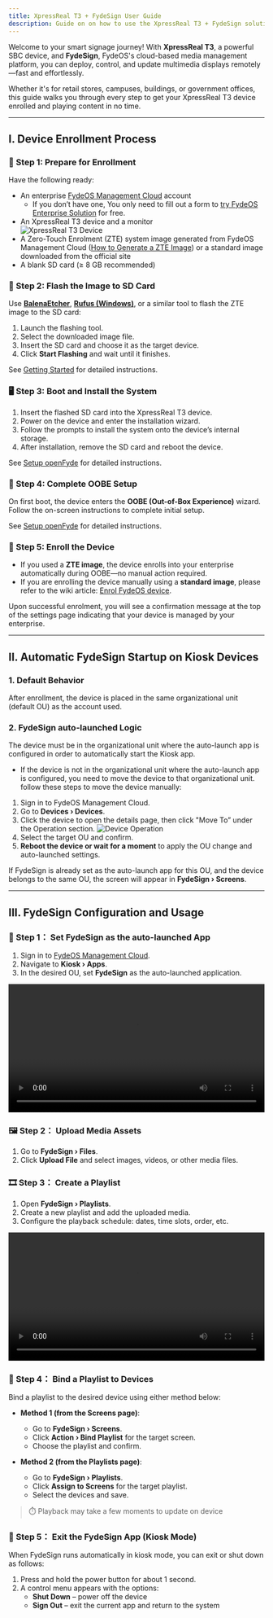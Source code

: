 ```yaml
--- 
title: XpressReal T3 + FydeSign User Guide 
description: Guide on on how to use the XpressReal T3 + FydeSign solution.
---
```


Welcome to your smart signage journey! With **XpressReal T3**, a powerful SBC device, and **FydeSign**, FydeOS's cloud-based media management platform, you can deploy, control, and update multimedia displays remotely—fast and effortlessly.

Whether it's for retail stores, campuses, buildings, or government offices, this guide walks you through every step to get your XpressReal T3 device enrolled and playing content in no time.

---

## I. Device Enrollment Process

### 🚀 Step 1: Prepare for Enrollment

Have the following ready:

- An enterprise [FydeOS Management Cloud](https://admin.fydeos.io/) account  
  - If you don’t have one, You only need to fill out a form to [try FydeOS Enterprise Solution](https://fydeos.io/enterprise-solution/request-demo/) for free.
- An XpressReal T3 device and a monitor  
![XpressReal T3 Device](https://cdn-web.fydeos.io/Xpressreal_3f6cac8805.jpg)
- A Zero-Touch Enrolment (ZTE) system image generated from FydeOS Management Cloud ([How to Generate a ZTE Image](https://enterprise.fydeos.io/wiki/Getting-Started/how_to_create_a_zte_image)) or a standard image downloaded from the official site  
- A blank SD card (≥ 8 GB recommended)



### 💾 Step 2: Flash the Image to SD Card

Use **[BalenaEtcher](https://www.balena.io/etcher/)**, **[Rufus (Windows)](https://rufus.ie/)**, or a similar tool to flash the ZTE image to the SD card:

1. Launch the flashing tool.  
2. Select the downloaded image file.  
3. Insert the SD card and choose it as the target device.  
4. Click **Start Flashing** and wait until it finishes.

See [Getting Started](https://wiki.xpressreal.io/guides/getting-started/) for detailed instructions.



### 🖥️ Step 3: Boot and Install the System

1. Insert the flashed SD card into the XpressReal T3 device.  
2. Power on the device and enter the installation wizard.  
3. Follow the prompts to install the system onto the device’s internal storage.  
4. After installation, remove the SD card and reboot the device.

See [Setup openFyde](https://wiki.xpressreal.io/guides/openfyde/) for detailed instructions.



### 🧰 Step 4: Complete OOBE Setup

On first boot, the device enters the **OOBE (Out-of-Box Experience)** wizard. Follow the on-screen instructions to complete initial setup.

See [Setup openFyde](https://wiki.xpressreal.io/guides/openfyde/) for detailed instructions.



### 🔐 Step 5: Enroll the Device

- If you used a **ZTE image**, the device enrolls into your enterprise automatically during OOBE—no manual action required.
- If you are enrolling the device manually using a **standard image**, please refer to the wiki article: [Enrol FydeOS device](https://enterprise.fydeos.io/wiki/Getting-Started/enrol_fydeos_device).

Upon successful enrolment, you will see a confirmation message at the top of the settings page indicating that your device is managed by your enterprise.

---

## II. Automatic FydeSign Startup on Kiosk Devices

### 1. Default Behavior

After enrollment, the device is placed in the same organizational unit (default OU) as the account used.



### 2. FydeSign auto-launched Logic

The device must be in the organizational unit where the auto-launch app is configured in order to automatically start the Kiosk app.

- If the device is not in the organizational unit where the auto-launch app is configured, you need to move the device to that organizational unit. follow these steps to move the device manually:

1. Sign in to FydeOS Management Cloud.  
2. Go to **Devices › Devices**.  
3. Click the device to open the details page, then click "Move To” under the Operation section.
![Device Operation](https://cdn-web.fydeos.com/Device_Operation_989c8b2811.png)
4. Select the target OU and confirm.  
5. **Reboot the device or wait for a moment** to apply the OU change and auto-launched settings.  
 

If FydeSign is already set as the auto-launch app for this OU, and the device belongs to the same OU, the screen will appear in **FydeSign › Screens**.


---

## III. FydeSign Configuration and Usage

### 🎯 Step 1： Set FydeSign as the auto-launched App

  1. Sign in to [FydeOS Management Cloud](https://admin.fydeos.io).  
  2. Navigate to **Kiosk › Apps**.  
  3. In the desired OU, set **FydeSign** as the auto-launched application.

  <video controls width="100%" height="auto">
    <source src="https://cdn-web.fydeos.io/Set_auto_launch_app_280453b272.mp4" type="video/mp4">
  </video>



### 🖼️ Step 2： Upload Media Assets

1. Go to **FydeSign › Files**.  
2. Click **Upload File** and select images, videos, or other media files.




### 🎞️ Step 3： Create a Playlist

1. Open **FydeSign › Playlists**.  
2. Create a new playlist and add the uploaded media.  
3. Configure the playback schedule: dates, time slots, order, etc.

<video controls width="100%" height="auto">
  <source src="https://cdn-web.fydeos.io/Set_media_schedule_37b69c4e07.mp4" type="video/mp4">
</video>


### 🔗 Step 4： Bind a Playlist to Devices

Bind a playlist to the desired device using either method below:

- **Method 1 (from the Screens page)**:  
  - Go to **FydeSign › Screens**.  
  - Click **Action › Bind Playlist** for the target screen.  
  - Choose the playlist and confirm.

- **Method 2 (from the Playlists page)**:  
  - Go to **FydeSign › Playlists**.  
  - Click **Assign to Screens** for the target playlist.  
  - Select the devices and save.

> ⏱️ Playback may take a few moments to update on device



### 🚪 Step 5： Exit the FydeSign App (Kiosk Mode)

When FydeSign runs automatically in kiosk mode, you can exit or shut down as follows:

1. Press and hold the power button for about 1 second.  
2. A control menu appears with the options:
   - **Shut Down** – power off the device  
   - **Sign Out** – exit the current app and return to the system  